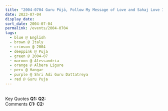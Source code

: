 ```yaml
---
title: "2004-0704 Guru Pūjā, Follow My Message of Love and Sahaj Love Is the Guru within Us (Love is Absolute Gift, The Greatest Guru that We Have Is Love, and We Have to Know that We Are that Love), Hangar (now Nirmal Temple), Albera Ligure, Alessandria, Italy"
date: 2023-07-04
display_date: 
sort_date: 2004-07-04
permalink: /events/2004-0704
tags:
  - blue @ English
  - brown @ Italy
  - crimson @ 2004
  - deeppink @ Puja
  - green @ 2004-07
  - maroon @ Alessandria
  - orange @ Albera Ligure
  - peru @ Hangar
  - purple @ Shri Adi Guru Dattatreya
  - red @ Guru Puja
---
```


<br>

<wave-list>
  <list-title color="DarkSeaGreen" width="55">Key Quotes</list-title>
  <list-item color="BlanchedAlmond" width="280"><b>Q1:</b> <i></i></list-item>
  <list-item color="Lavender" width="280"><b>Q2:</b> <i></i></list-item>
</wave-list>

<br>

<wave-list>
  <list-title color="DarkSeaGreen" width="55">Comments</list-title>
  <list-item color="BlanchedAlmond" width="280"><b>C1:</b> <i></i></list-item>
  <list-item color="Lavender" width="280"><b>C2:</b> <i></i></list-item>
</wave-list>